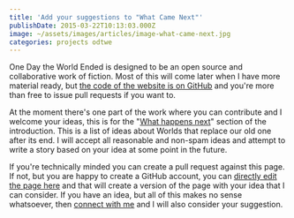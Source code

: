 ```yaml
---
title: 'Add your suggestions to "What Came Next"'
publishDate: 2015-03-22T10:13:03.000Z
image: ~/assets/images/articles/image-what-came-next.jpg
categories: projects odtwe
---
```


One Day the World Ended is designed to be an open source and collaborative work of fiction. Most of this will come later when I have more material ready, but <a href="https://github.com/ChrisChinchilla/One-Day-the-World-Ended-Jekyll" target="_blank">the code of the website is on GitHub</a> and you're more than free to issue pull requests if you want to.

At the moment there's one part of the work where you can contribute and I welcome your ideas, this is for the "<a href="https://onedaytheworldended.com/whatnext/" target="_blank">What happens next</a>" section of the introduction. This is a list of ideas about Worlds that replace our old one after its end. I will accept all reasonable and non-spam ideas and attempt to write a story based on your idea at some point in the future.

If you're technically minded you can create a pull request against this page. If not, but you are happy to create a GitHub account, you can <a href="https://github.com/ChrisChinchilla/One-Day-the-World-Ended-Jekyll/blob/master/_posts/2015-03-22-what-came-next.md" target="_blank">directly edit the page here</a> and that will create a version of the page with your idea that I can consider. If you have an idea, but all of this makes no sense whatsoever, then [connect with me](/connect) and I will also consider your suggestion.
